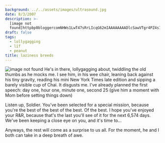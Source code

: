 ```yaml
---
background: ../../assets/images/ultrasound.jpg
date: 8/3/2007
description: >-
  [image not
  found]httpbp0bloggercomNHWs1LwT47sRrLIcqG62mIAAAAAAAADlcSawVTgr4PZ4s1600hPeanut+at+15+Wee...
draft: false
tags:
  - lollygagging
  - lïf
  - peanut
title: laziness breeds
---
```

  
![image not found](http://bp0.blogger.com/_NHWs1LwT47s/RrLIcqG62mI/AAAAAAAADlc/SawVTgr4PZ4/s1600-h/Peanut+at+15+Weeks.jpg) He's in there, lollygagging about, twiddling the old thumbs as he mocks me. I see him, in his wee chair, leaning back against his tiny gravity, reading his mini New York Times late edition and sipping a barely visible cup of Chai. It disgusts me. I've already planned the first speech: day one, hour one, minute one, second 25 (give him a moment with Mom before setting things down)  
  
Listen up, Soldier. You've been selected for a special mission, because you're the best of the best of the best. Of the best. I hope you've enjoyed your R&R, because that's the last you'll see of it for the next 6,574 days. We've been keeping a close eye on you, and it's time to...  
  
Anyways, the rest will come as a surprise to us all. For the moment, he and I both can take in a deep breath of awe.  
